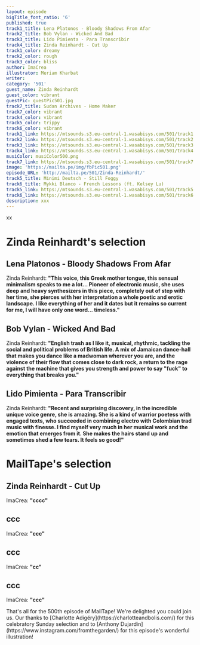 ```yaml
---
layout: episode
bigTitle_font_ratio: '6'
published: true
track1_title: Lena Platonos - Bloody Shadows From Afar
track2_title: Bob Vylan - Wicked And Bad
track3_title: Lido Pimienta - Para Transcribir
track4_title: Zinda Reinhardt - Cut Up
track1_color: dreamy
track2_color: rough
track3_color: bliss
author: ImaCrea
illustrator: Meriam Kharbat
writer: 
category: '501'
guest_name: Zinda Reinhardt
guest_color: vibrant
guestPic: guestPic501.jpg
track7_title: Sudan Archives - Home Maker
track7_color: vibrant
track4_color: vibrant
track5_color: trippy
track6_color: vibrant
track1_link: https://mtsounds.s3.eu-central-1.wasabisys.com/501/track1.mp3
track2_link: https://mtsounds.s3.eu-central-1.wasabisys.com/501/track2.mp3
track3_link: https://mtsounds.s3.eu-central-1.wasabisys.com/501/track3.mp3
track4_link: https://mtsounds.s3.eu-central-1.wasabisys.com/501/track4.mp3
musiColor: musiColor500.png
track7_link: https://mtsounds.s3.eu-central-1.wasabisys.com/501/track7.mp3
image: 'https://mailta.pe/img/fbPic501.png'
episode_URL: 'http://mailta.pe/501/Zinda-Reinhardt/'
track5_title: Minimi Deutsch - Still Foggy
track6_title: Mykki Blanco - French Lessons (ft. Kelsey Lu)
track5_link: https://mtsounds.s3.eu-central-1.wasabisys.com/501/track5.mp3
track6_link: https://mtsounds.s3.eu-central-1.wasabisys.com/501/track6.mp3
description: xxx
---
```

<p id="introduction"> xx
</p>

# Zinda Reinhardt's selection

## Lena Platonos - Bloody Shadows From Afar
Zinda Reinhardt: **"**This voice, this Greek mother tongue, this sensual minimalism speaks to me a lot... Pioneer of electronic music, she uses deep and heavy synthesizers in this piece, completely out of step with her time, she pierces with her interpretation a whole poetic and erotic landscape.
I like everything of her and it dates but it remains so current for me, I will have only one word... timeless.**"**

## Bob Vylan - Wicked And Bad
Zinda Reinhardt: **"**English trash as I like it, musical, rhythmic, tackling the social and political problems of British life. A mix of Jamaican dance-hall that makes you dance like a madwoman wherever you are, and the violence of their flow that comes close to dark rock, a return to the rage against the machine that gives you strength and power to say "fuck" to everything that breaks you.**"**

## Lido Pimienta - Para Transcribir
Zinda Reinhardt: **"**Recent and surprising discovery, in the incredible unique voice genre, she is amazing. She is a kind of warrior poetess with engaged texts, who succeeded in combining electro with Colombian trad music with finesse. I find myself very much in her musical work and the emotion that emerges from it. She makes the hairs stand up and sometimes shed a few tears. It feels so good!**"**

# MailTape's selection

## Zinda Reinhardt - Cut Up
ImaCrea: **"**cccc**"**

## ccc
ImaCrea: **"**ccc**"**

## ccc
ImaCrea: **"**cc**"**

## ccc
ImaCrea: **"**ccc**"**

<p id="outroduction">That's all for the 500th episode of MailTape! We're delighted you could join us. Our thanks to [Charlotte Adigéry](https://charlotteandbolis.com/) for this celebratory Sunday selection and to [Anthony Dujardin](https://www.instagram.com/fromthegarden/) for this episode's wonderful illustration!</p>
